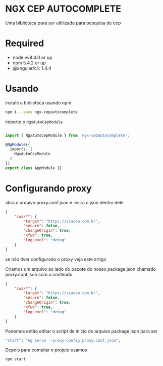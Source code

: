 # NGX CEP AUTOCOMPLETE

Uma biblioteca para ser ultilizada para pesquisa de cep

# Required

- node vv8.4.0 or up
- npm 5.4.2 or up
- @angular/cli: 1.4.4

# Usando

instale a biblioteca usando npm 

```sh
npm i --save ngx-cepautocomplete
```

importe o `NgxAutoCepModule`

```typescript

import { NgxAutoCepModule } from 'ngx-cepautocomplete';

@NgModule({
  imports: [
    NgxAutoCepModule
  ]
})
export class AppModule {}
```

# Configurando proxy

abra o arquivo proxy.conf.json e insira o json dentro dele

```json
{
    "/ws/*": {
        "target": "https://viacep.com.br",
        "secure": false,
        "changeOrigin": true,
        "xfwd": true,
        "logLevel": "debug"
    }
}
````

se não tiver configurado o proxy veja este artigo

Criamos um arquivo ao lado do pacote do nosso package.json chamado proxy.conf.json com o conteúdo

```json
{
    "/ws/*": {
        "target": "https://viacep.com.br",
        "secure": false,
        "changeOrigin": true,
        "xfwd": true,
        "logLevel": "debug"
    }
}
````

Podemos então editar o script de início do arquivo package.json para ser

```sh
"start": "ng serve --proxy-config proxy.conf.json",
```

Depois para compilar o projeto usamos

```sh
npm start
```